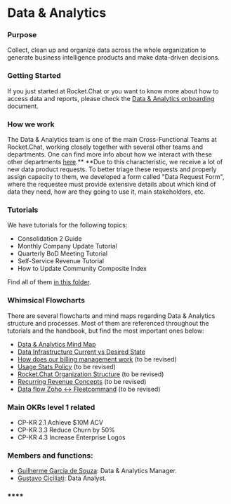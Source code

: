 # Data & Analytics

### **Purpose**

Collect, clean up and organize data across the whole organization to generate business intelligence products and make data-driven decisions.

### **Getting Started**

If you just started at Rocket.Chat or you want to know more about how to access data and reports, please check the [Data & Analytics onboarding](https://docs.google.com/document/d/1jCzboMPQ-4pAZZ4zPKBn5yRbw1IkIVRwVbwahEMQExQ/) document.

### How we work

The Data & Analytics team is one of the main Cross-Functional Teams at Rocket.Chat, working closely together with several other teams and departments. One can find more info about how we interact with these other departments [here](https://handbook.rocket.chat/company/operations-team/data-and-analytics/data-as-a-cross-functional-team).** **Due to this characteristic, we receive a lot of new data product requests. To better triage these requests and properly assign capacity to them, we developed a form called "Data Request Form", where the requestee must provide extensive details about which kind of data they need, how are they going to use it, main stakeholders, etc.

### Tutorials&#x20;

We have tutorials for the following topics:

* Consolidation 2 Guide
* Monthly Company Update Tutorial
* Quarterly BoD Meeting Tutorial
* Self-Service Revenue Tutorial
* How to Update Community Composite Index

Find all of them [in this folder](https://drive.google.com/drive/u/0/folders/18NYfsLUPQiB1I77C27iq9fPwn0b9H1OC).

### Whimsical Flowcharts

There are several flowcharts and mind maps regarding Data & Analytics structure and processes. Most of them are referenced throughout the tutorials and the handbook, but find the most important ones below:

* [Data & Analytics Mind Map](https://whimsical.com/data-analytics-mind-map-LE1qQE5AygB67niR3hLdqM)&#x20;
* [Data Infrastructure Current vs Desired State](https://whimsical.com/data-infrastructure-HWkBGEJeQmbiMLdNwVwfTT)
* [How does our billing management work](https://whimsical.com/subscriptions-event-mapping-DfSr9a1Kcj9uuQk5ncFvYP@7YNFXnKbZA8f7NgYjPNjV) (to be revised)
* [Usage Stats Policy](https://whimsical.com/usage-stats-policy-QhprF4JPtojUGkEXZ5F3jS@2Ux7TurymMYC2SmMob2B) (to be revised)
* [Rocket.Chat Organization Structure](https://whimsical.com/rocket-chat-org-Fn9P7srScNYfWjTdCuAmpo@2Ux7TurymN1SMWpX8rKL) (to be revised)
* [Recurring Revenue Concepts](https://whimsical.com/recurring-revenue-concepts-C7ffhDEB3oUsBeCiPeNr2j) (to be revised)
* [Data flow Zoho <-> Fleetcommand](https://whimsical.com/crm-fc-hubspot-FpcRowPYqXpxjyaRG1Lmx) (to be revised)

### **Main OKRs level 1 related**

* CP-KR 2.1 Achieve $10M ACV
* CP-KR 3.3 Reduce Churn by 50%
* CP-KR 4.3 Increase Enterprise Logos

### Members and functions:

* [Guilherme Garcia de Souza](https://open.rocket.chat/direct/guilherme.garcia): Data & Analytics Manager.
* [Gustavo Ciciliati](https://open.rocket.chat/direct/gustavo.ciciliati): Data Analyst.



### ****
